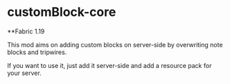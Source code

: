 # customBlock-core

**Fabric 1.19

This mod aims on adding custom blocks on server-side by overwriting note blocks and tripwires.

If you want to use it, just add it server-side and add a resource pack for your server.
